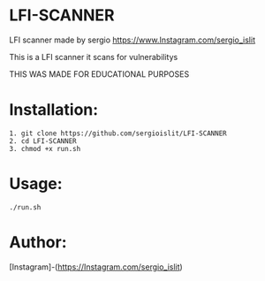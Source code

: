 # LFI-SCANNER
LFI scanner made by sergio
https://www.Instagram.com/sergio_islit

This is a LFI scanner it scans for vulnerabilitys 

THIS WAS MADE FOR EDUCATIONAL PURPOSES 






# Installation:
    1. git clone https://github.com/sergioislit/LFI-SCANNER
    2. cd LFI-SCANNER 
    3. chmod +x run.sh



# Usage:
    ./run.sh
    
   

     
# Author:  

[Instagram]-(https://Instagram.com/sergio_islit)
